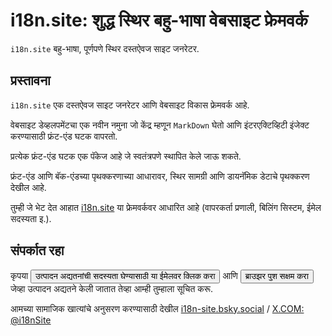 # i18n.site: शुद्ध स्थिर बहु-भाषा वेबसाइट फ्रेमवर्क

`i18n.site` बहु-भाषा, पूर्णपणे स्थिर दस्तऐवज साइट जनरेटर.

## प्रस्तावना

`i18n.site` एक दस्तऐवज साइट जनरेटर आणि वेबसाइट विकास फ्रेमवर्क आहे.

वेबसाइट डेव्हलपमेंटचा एक नवीन नमुना जो केंद्र म्हणून `MarkDown` घेतो आणि इंटरएक्टिव्हिटी इंजेक्ट करण्यासाठी फ्रंट-एंड घटक वापरतो.

प्रत्येक फ्रंट-एंड घटक एक पॅकेज आहे जे स्वतंत्रपणे स्थापित केले जाऊ शकते.

फ्रंट-एंड आणि बॅक-एंडच्या पृथक्करणाच्या आधारावर, स्थिर सामग्री आणि डायनॅमिक डेटाचे पृथक्करण देखील आहे.

तुम्ही जे भेट देत आहात [i18n.site](/) या फ्रेमवर्कवर आधारित आहे (वापरकर्ता प्रणाली, बिलिंग सिस्टम, ईमेल सदस्यता इ.).

## संपर्कात रहा

कृपया <button onclick="mailsub()">उत्पादन अद्यतनांची सदस्यता घेण्यासाठी या ईमेलवर क्लिक करा</button> आणि <button onclick="webpush()">ब्राउझर पुश सक्षम करा</button> जेव्हा उत्पादन अद्यतने केली जातात तेव्हा आम्ही तुम्हाला सूचित करू.

आमच्या सामाजिक खात्यांचे अनुसरण करण्यासाठी देखील [i18n-site.bsky.social](https://bsky.app/profile/i18n-site.bsky.social) / [X.COM: @i18nSite](https://x.com/i18nSite)